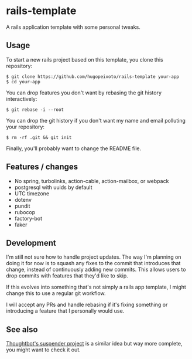 # rails-template

A rails application template with some personal tweaks.


## Usage

To start a new rails project based on this template, you clone this repository:

```
$ git clone https://github.com/hugopeixoto/rails-template your-app
$ cd your-app
```

You can drop features you don't want by rebasing the git history interactively:

```
$ git rebase -i --root
```

You can drop the git history if you don't want my name and email polluting your
repository:

```
$ rm -rf .git && git init
```

Finally, you'll probably want to change the README file.


## Features / changes

* No spring, turbolinks, action-cable, action-mailbox, or webpack
* postgresql with uuids by default
* UTC timezone
* dotenv
* pundit
* rubocop
* factory-bot
* faker


## Development

I'm still not sure how to handle project updates. The way I'm planning on doing
it for now is to squash any fixes to the commit that introduces that change,
instead of continuously adding new commits. This allows users to drop commits
with features that they'd like to skip.

If this evolves into something that's not simply a rails app template, I might
change this to use a regular git workflow.

I will accept any PRs and handle rebasing if it's fixing something or
introducing a feature that I personally would use.

## See also

[Thoughtbot's suspender project](https://github.com/thoughtbot/suspenders) is a
similar idea but way more complete, you might want to check it out.
